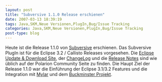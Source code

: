 ```yaml
---
layout: post
title: "Subversive 1.1.0 Release erschienen"
date: 2007-03-13 18:39:19
tags: Java,SKM,Neue Versionen,PlugIn,Bug/Issue Tracking
categories: Java,SKM,Neue Versionen,PlugIn,Bug/Issue Tracking
post-type: blog
---
```

Heute ist die Release 1.1.0 von [Subversive](http://www.polarion.org/index.php?page=overview&project=subversive "Subversive") erschienen.
Das Subversive PlugIn ist für die Eclipse 3.2 / Callisto Releases vorgesehen. 
Die [Eclipse Update & Download Site](http://www.polarion.org/index.php?page=download&project=subversive "Eclipse Update & Download Site"), 
der [ChangeLog](http://www.polarion.org/projects/subversive/download/1.1/changelog.txt "ChangeLog") und 
die [Release Notes](http://www.polarion.org/projects/subversive/download/1.1/releasenotes.txt "Release Notes") sind wie üblich auf der 
Polarion Community Seite zu finden.
Die Haupt Ziel der Release 1.1.0 war die Einführung der Eclipse 3.1/3.2 Features und die Integration mit 
[Mylar](http://www.eclipse.org/mylar/ "Mylar") und dem 
[Buckminster Projekt](http://wiki.eclipse.org/index.php/Buckminster "Buckminster Projekt").
